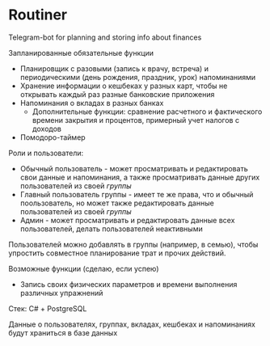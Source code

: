 # Routiner
Telegram-bot for planning and storing info about finances

Запланированные обязательные функции
- Планировщик с разовыми (запись к врачу, встреча) и периодическими (день рождения, праздник, урок) напоминаниями
- Хранение информации о кешбеках у разных карт, чтобы не открывать каждый раз разные банковские приложения
- Напоминания о вкладах в разных банках
  - Дополнительные функции: сравнение расчетного и фактического времени закрытия и процентов, примерный учет налогов с доходов
- Помодоро-таймер

Роли и пользователи:
- Обычный пользователь - может просматривать и редактировать свои данные и напоминания, а также просматривать данные других пользователей из своей *группы*
- Главный пользователь группы - имеет те же права, что и обычный поользователь, но может также редактировать данные пользователей из своей *группы*
- Админ - может просматривать и редактировать данные всех пользователей, делать пользователей неактивными

Пользователей можно добавлять в группы (например, в семью), чтобы упростить совместное планирование трат и прочих действий. 

Возможные функции (сделаю, если успею)
- Запись своих физических параметров и времени выполнения различных упражнений

Стек:
C# + PostgreSQL

Данные о пользователях, группах, вкладах, кешбеках и напоминаниях будут храниться в базе данных 